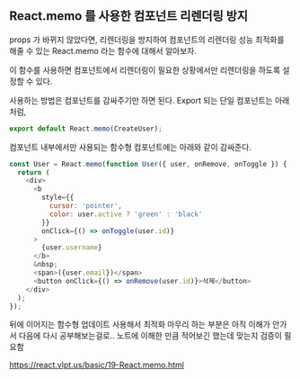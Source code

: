 ## React.memo 를 사용한 컴포넌트 리렌더링 방지

props 가 바뀌지 않았다면, 리렌더링을 방지하여 컴포넌트의 리렌더링 성능 최적화를 해줄 수 있는 React.memo 라는 함수에 대해서 알아보자.

이 함수를 사용하면 컴포넌트에서 리렌더링이 필요한 상황에서만 리렌더링을 하도록 설정할 수 있다. 

사용하는 방법은 컴포넌트를 감싸주기만 하면 된다. Export 되는 단일 컴포넌트는 아래처럼,

~~~js
export default React.memo(CreateUser);
~~~

컴포넌트 내부에서만 사용되는 함수형 컴포넌트에는 아래와 같이 감싸준다.

~~~js
const User = React.memo(function User({ user, onRemove, onToggle }) {
  return (
    <div>
      <b
        style={{
          cursor: 'pointer',
          color: user.active ? 'green' : 'black'
        }}
        onClick={() => onToggle(user.id)}
      >
        {user.username}
      </b>
      &nbsp;
      <span>({user.email})</span>
      <button onClick={() => onRemove(user.id)}>삭제</button>
    </div>
  );
});
~~~



뒤에 이어지는 함수형 업데이트 사용해서 최적화 마무리 하는 부분은 아직 이해가 안가서 다음에 다시 공부해보는걸로.. 노트에 이해한 만큼 적어보긴 했는데 맞는지 검증이 필요함

https://react.vlpt.us/basic/19-React.memo.html

